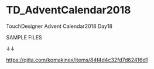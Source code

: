# TD_AdventCalendar2018
TouchDesigner Advent Calendar2018 Day18

SAMPLE FILES

↓↓

https://qiita.com/komakinex/items/84f4d4c32fd7d62416d1
